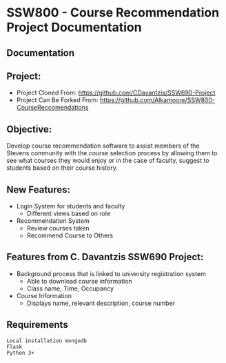 # SSW800 - Course Recommendation Project Documentation
**Documentation**
-------------

Project:
--------
 - Project Cloned From: https://github.com/CDavantzis/SSW690-Project
 - Project Can Be Forked From: https://github.com/Alkamoore/SSW800-CourseReccomendations

Objective:
----------
Develop course recommendation software to assist members of the Stevens community with the course selection process by allowing them to see what courses they would enjoy or in the case of faculty, suggest to students based on their course history. 

New Features:
---------
- Login System for students and faculty
	 - Different views based on role
- Recommendation System 
	 - Review courses taken
	 - Recommend Course to Others

Features from C. Davantzis SSW690 Project:
---------

 - Background process that is linked to university registration system
	 - Able to download course information
	 - Class name, Time, Occupancy
 - Course Information
	 - Displays name, relevant description, course number

Requirements
------------
	Local installation mongodb
	Flask 
	Python 3+
